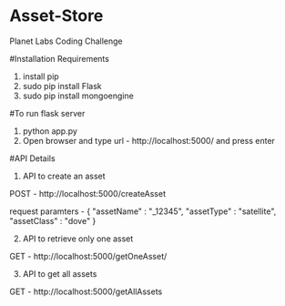 # Asset-Store
Planet Labs Coding Challenge

#Installation Requirements

1. install pip
2. sudo pip install Flask
3. sudo pip install mongoengine

#To run flask server 
1. python app.py
2. Open browser and type url - http://localhost:5000/ and press enter

#API Details

1. API to create an asset

POST - http://localhost:5000/createAsset

request paramters - {
	"assetName" : "_12345",
	"assetType" : "satellite",
	"assetClass" : "dove"
}

2. API to retrieve only one asset

GET - http://localhost:5000/getOneAsset/<asset-name>

3. API to get all assets

GET - http://localhost:5000/getAllAssets
